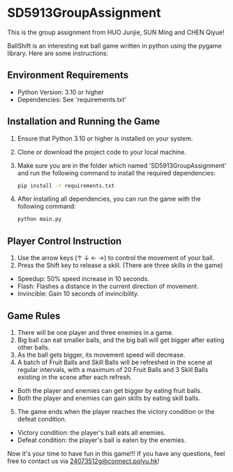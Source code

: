 # SD5913GroupAssignment
This is the group assignment from HUO Junjie, SUN Ming and CHEN Qiyue!

BallShift is an interesting eat ball game written in python using the pygame library. Here are some instructions:

## Environment Requirements

- Python Version: 3.10 or higher
- Dependencies: See 'requirements.txt'

## Installation and Running the Game

1. Ensure that Python 3.10 or higher is installed on your system.
2. Clone or download the project code to your local machine.
3. Make sure you are in the folder which named 'SD5913GroupAssignment' and run the following command to install the required dependencies:

   ```bash
   pip install -r requirements.txt
4. After installing all dependencies, you can run the game with the following command:

    ```bash
    python main.py

## Player Control Instruction

1. Use the arrow keys (↑ ↓ ← →) to control the movement of your ball.
2. Press the Shift key to release a skill. (There are three skills in the game)
  - Speedup: 50% speed increase in 10 seconds.
  - Flash: Flashes a distance in the current direction of movement.
  - Invincible: Gain 10 seconds of invincibility.

## Game Rules

1. There will be one player and three enemies in a game.
2. Big ball can eat smaller balls, and the big ball will get bigger after eating other balls.
3. As the ball gets bigger, its movement speed will decrease.
4. A batch of Fruit Balls and Skill Balls will be refreshed in the scene at regular intervals, with a maximum of 20 Fruit Balls and 3 Skill Balls existing in the scene after each refresh.
  - Both the player and enemies can get bigger by eating fruit balls.
  - Both the player and enemies can gain skills by eating skill balls.
5. The game ends when the player reaches the victory condition or the defeat condition.
  - Victory condition: the player's ball eats all enemies.
  - Defeat condition: the player's ball is eaten by the enemies.

Now it's your time to have fun in this game!!! If you have any questions, feel free to contact us via 24073512g@connect.polyu.hk!